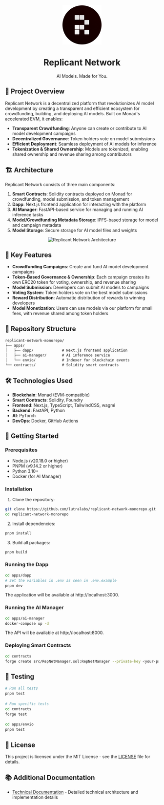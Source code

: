 <p align="center">
  <img src="assets/rn-logo.png" alt="Replicant Network Logo" width="128"/>
</p>

<h1 align="center">Replicant Network</h1>

<p align="center">
  AI Models. Made for You.
</p>

## 🌟 Project Overview

Replicant Network is a decentralized platform that revolutionizes AI model development by creating a transparent and efficient ecosystem for crowdfunding, building, and deploying AI models. Built on Monad's accelerated EVM, it enables:

* **Transparent Crowdfunding**: Anyone can create or contribute to AI model development campaigns
* **Decentralized Governance**: Token holders vote on model submissions
* **Efficient Deployment**: Seamless deployment of AI models for inference
* **Tokenization & Shared Ownership**: Models are tokenized, enabling shared ownership and revenue sharing among contributors

## 🏗️ Architecture

Replicant Network consists of three main components:

1. **Smart Contracts**: Solidity contracts deployed on Monad for crowdfunding, model submission, and token management
2. **Dapp**: Next.js frontend application for interacting with the platform
3. **AI Manager**: FastAPI-based service for managing and running AI inference tasks
4. **Model/Crowdfunding Metadata Storage**: IPFS-based storage for model and campaign metadata
5. **Model Storage**: Secure storage for AI model files and weights

<p align="center">
  <img src="assets/architecture-diagram.svg" alt="Replicant Network Architecture" width="800"/>
</p>

## 🚀 Key Features

* **Crowdfunding Campaigns**: Create and fund AI model development campaigns
* **Token-Based Governance & Ownership**: Each campaign creates its own ERC20 token for voting, ownership, and revenue sharing
* **Model Submission**: Developers can submit AI models to campaigns
* **Voting System**: Token holders vote on the best model submissions
* **Reward Distribution**: Automatic distribution of rewards to winning developers
* **Model Monetization**: Users can use models via our platform for small fees, with revenue shared among token holders

## 📁 Repository Structure

```
replicant-network-monorepo/
├── apps/
│   ├── dapp/             # Next.js frontend application
│   ├── ai-manager/       # AI inference service
│   └── envio/            # Indexer for blockchain events
└── contracts/            # Solidity smart contracts
```

## 🛠️ Technologies Used

* **Blockchain**: Monad (EVM-compatible)
* **Smart Contracts**: Solidity, Foundry
* **Frontend**: Next.js, TypeScript, TailwindCSS, wagmi
* **Backend**: FastAPI, Python
* **AI**: PyTorch
* **DevOps**: Docker, GitHub Actions

## 🏁 Getting Started

### Prerequisites

* Node.js (v20.18.0 or higher)
* PNPM (v9.14.2 or higher)
* Python 3.10+
* Docker (for AI Manager)

### Installation

1. Clone the repository:
   

```bash
git clone https://github.com/lutralabs/replicant-network-monorepo.git
cd replicant-network-monorepo
```

2. Install dependencies:
   

```bash
pnpm install
```

3. Build all packages:
   

```bash
pnpm build
```

### Running the Dapp

```bash
cd apps/dapp
# Set the variables in .env as seen in .env.example
pnpm dev
```

The application will be available at http://localhost:3000.

### Running the AI Manager

```bash
cd apps/ai-manager
docker-compose up -d
```

The API will be available at http://localhost:8000.

### Deploying Smart Contracts

```bash
cd contracts
forge create src/RepNetManager.sol:RepNetManager --private-key <your-private-key>
```

## 🧪 Testing

```bash
# Run all tests
pnpm test

# Run specific tests
cd contracts
forge test

cd apps/envio
pnpm test
```

## 📄 License

This project is licensed under the MIT License - see the [LICENSE](LICENSE) file for details.

## 📚 Additional Documentation

* [Technical Documentation](TECHNICAL.md) - Detailed technical architecture and implementation details
